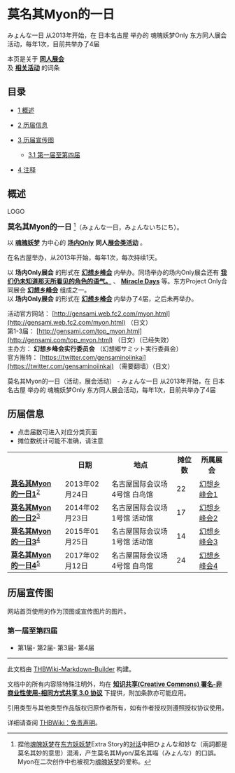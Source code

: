 # 莫名其Myon的一日

<!-- source html: G:\repos\THBWiki-Markdown-Builder\THBWikiMarkdown\Temp\main\1\18\ns0%3A%E8%8E%AB%E5%90%8D%E5%85%B6Myon%E7%9A%84%E4%B8%80%E6%97%A5.html -->

みょんな一日 从2013年开始，在 日本名古屋 举办的 魂魄妖梦Only 东方同人展会活动，每年1次，目前共举办了4届

本页是关于 **[同人展会](./同人展会.md#展会类活动)**   
及 **[相关活动](./相关活动.md)** 的词条

## 目录

- [1 概述](#概述)
- [2 历届信息](#历届信息)
- [3 历届宣传图](#历届宣传图)

  - [3.1 第一届至第四届](#第一届至第四届)



- [4 注释](#注释)





## 概述



[](./文件-莫名其Myon的一日LOGO.gif.md)

LOGO




  
<big> **莫名其Myon的一日** </big>[^cite_note-1]（みょんな一日，みょんないちにち）。  
  
  
  
  
以 **[魂魄妖梦](./魂魄妖梦.md)** 为中心的 **[场内Only](./场内限定展会.md#场内Only展会)**  **同人[展会类活动](./展会类活动.md#展会类活动)** 。  
  
在名古屋举办，从2013年开始，每年1次，每次持续1天。  
  
以 **场内Only展会** 的形式在 **[幻想乡峰会](./幻想乡峰会.md)** 内举办。同场举办的场内Only展会还有 **[我们仍未知道那天所看见的角色的语气。](./我们仍未知道那天所看见的角色的语气。.md)** 、 **[Miracle Days](./Miracle_Days.md)** 等。东方Project Only合同展会 **[幻想乡峰会](./幻想乡峰会.md)** 组成之一。  
以 **场内Only展会** 的形式在 **[幻想乡峰会](./幻想乡峰会.md)** 内举办了4届，之后未再举办。  
  
  
  
  
活动官方网站： [http://gensami.web.fc2.com/myon.html](http://gensami.web.fc2.com/myon.html) （日文）  
第1-3届： [http://gensami.com/top_myon.html](http://gensami.com/top_myon.html) （日文）（已经失效）  
主办方： **幻想乡峰会实行委员会** （幻想郷サミット実行委員会）  
官方推特： [https://twitter.com/gensaminoiinkai](https://twitter.com/gensaminoiinkai) （需要翻墙）（日文）  
  
莫名其Myon的一日（活动，展会活动） - みょんな一日 从2013年开始，在 日本名古屋 举办的 魂魄妖梦Only 东方同人展会活动，每年1次，目前共举办了4届

## 历届信息
- 点击届数可进入对应分类页面
- 摊位数统计可能不准确，请注意


<table>
<tbody><tr><th> </th><th>日期</th><th>地点</th><th>摊位数</th><th>所属展会</th></tr><tr><td id="1"><b><a href="/展会作品列表?e=%E8%8E%AB%E5%90%8D%E5%85%B6Myon%E7%9A%84%E4%B8%80%E6%97%A5%231">莫名其Myon的一日1</a></b><sup id="cite_ref-2" class="reference"><a href="#cite_note-2">2</a></sup></td><td id="">2013年02月24日</td><td>名古屋国际会议场 4号馆 白鸟馆</td><td>22</td><td><a href="/%E5%B9%BB%E6%83%B3%E4%B9%A1%E5%B3%B0%E4%BC%9A#1" title="幻想乡峰会">幻想乡峰会1</a></td></tr><tr><td id="2"><b><a href="/展会作品列表?e=%E8%8E%AB%E5%90%8D%E5%85%B6Myon%E7%9A%84%E4%B8%80%E6%97%A5%232">莫名其Myon的一日2</a></b><sup id="cite_ref-3" class="reference"><a href="#cite_note-3">3</a></sup></td><td id="">2014年02月23日</td><td>名古屋国际会议场 1号馆 活动馆</td><td>17</td><td><a href="/%E5%B9%BB%E6%83%B3%E4%B9%A1%E5%B3%B0%E4%BC%9A#2" title="幻想乡峰会">幻想乡峰会2</a></td></tr><tr><td id="3"><b><a href="/展会作品列表?e=%E8%8E%AB%E5%90%8D%E5%85%B6Myon%E7%9A%84%E4%B8%80%E6%97%A5%233">莫名其Myon的一日3</a></b><sup id="cite_ref-4" class="reference"><a href="#cite_note-4">4</a></sup></td><td id="">2015年01月25日</td><td>名古屋国际会议场 1号馆 活动馆</td><td>14</td><td><a href="/%E5%B9%BB%E6%83%B3%E4%B9%A1%E5%B3%B0%E4%BC%9A#3" title="幻想乡峰会">幻想乡峰会3</a></td></tr><tr><td id="4"><b><a href="/展会作品列表?e=%E8%8E%AB%E5%90%8D%E5%85%B6Myon%E7%9A%84%E4%B8%80%E6%97%A5%234">莫名其Myon的一日4</a></b><sup id="cite_ref-5" class="reference"><a href="#cite_note-5">5</a></sup></td><td id="">2017年02月12日</td><td>名古屋国际会议场 4号馆 白鸟馆</td><td>24</td><td><a href="/%E5%B9%BB%E6%83%B3%E4%B9%A1%E5%B3%B0%E4%BC%9A#4" title="幻想乡峰会">幻想乡峰会4</a></td></tr>
</tbody></table>



## 历届宣传图
  
网站首页使用的作为顶图或宣传图片的图片。
  


### 第一届至第四届
- [](./文件-莫名其Myon的一日1.jpg.md)第1届- [](./文件-莫名其Myon的一日2.jpg.md)第2届- [](./文件-莫名其Myon的一日3.jpg.md)第3届- [](./文件-莫名其Myon的一日4.png.md)第4届


[^cite_note-1]: 捏他[魂魄妖梦](./魂魄妖梦.md)在[东方妖妖梦](./东方妖妖梦.md)Extra Story的[对话](./附带文档-东方妖妖梦-Omake.md)中把ひょんな和妙な（兩詞都是莫名其妙的意思）混淆，产生莫名其Myon/莫名其喵（みょんな）的口誤。Myon在二次创作中也被视为[魂魄妖梦](./魂魄妖梦.md)的爱称。

  
  






---

此文档由 [THBWiki-Markdown-Builder](https://github.com/Delsin-Yu/THBWiki-Markdown-Builder) 构建。

文档中的所有内容除特殊注明外，均在 [**知识共享(Creative Commons) 署名-非商业性使用-相同方式共享 3.0 协议**](https://creativecommons.org/licenses/by-sa/3.0/deed.zh-hans) 下提供，附加条款亦可能应用。

引用类型与其他类型作品版权归原作者所有，如有作者授权则遵照授权协议使用。

详细请查阅 [THBWiki：免责声明](https://thbwiki.cc/THBWiki:%E5%85%8D%E8%B4%A3%E5%A3%B0%E6%98%8E)。


